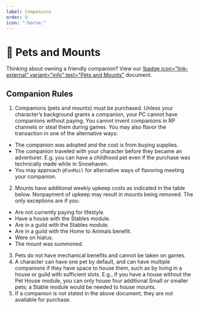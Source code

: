 ```yaml
---
label: Companions
order: 9
icon: ":horse:"
---
```


<style>
h1:before { content: "🐴 " }
</style> 

# Pets and Mounts

Thinking about owning a friendly companion? View our [!badge icon="link-external" variant="info" text="Pets and Mounts"](https://docs.google.com/document/d/1LpK9WUF73NqAP1YpqshIwdlbz8_hGGs36nvghEMQ1MA/) document.

## Companion Rules
1. Companions (pets and mounts) must be purchased. Unless your character’s background grants a companion, your PC cannot have companions without paying. You cannot invent companions in RP channels or steal them during games. You may also flavor the transaction in one of the alternative ways:
  - The companion was adopted and the cost is from buying supplies.
  - The companion traveled with your character before they became an adventurer. E.g. you can have a childhood pet even if the purchase was technically made while in Snowhaven.
  - You may approach `@FanMail` for alternative ways of flavoring meeting your companion.
2. Mounts have additional weekly upkeep costs as indicated in the table below. Nonpayment of upkeep may result in mounts being removed. The only exceptions are if you:
  - Are not currently paying for lifestyle.
  - Have a house with the Stables module.
  - Are in a guild with the Stables module.
  - Are in a guild with the Home to Animals benefit.
  - Were on hiatus.
  - The mount was summoned.
3. Pets do not have mechanical benefits and cannot be taken on games.
4. A character can have one pet by default, and can have multiple companions if they have space to house them, such as by living in a house or guild with sufficient slots. E.g., if you have a house without the Pet House module, you can only house four additional Small or smaller pets; a Stable module would be needed to house mounts.
5. If a companion is not stated in the above document, they are not available for purchase.